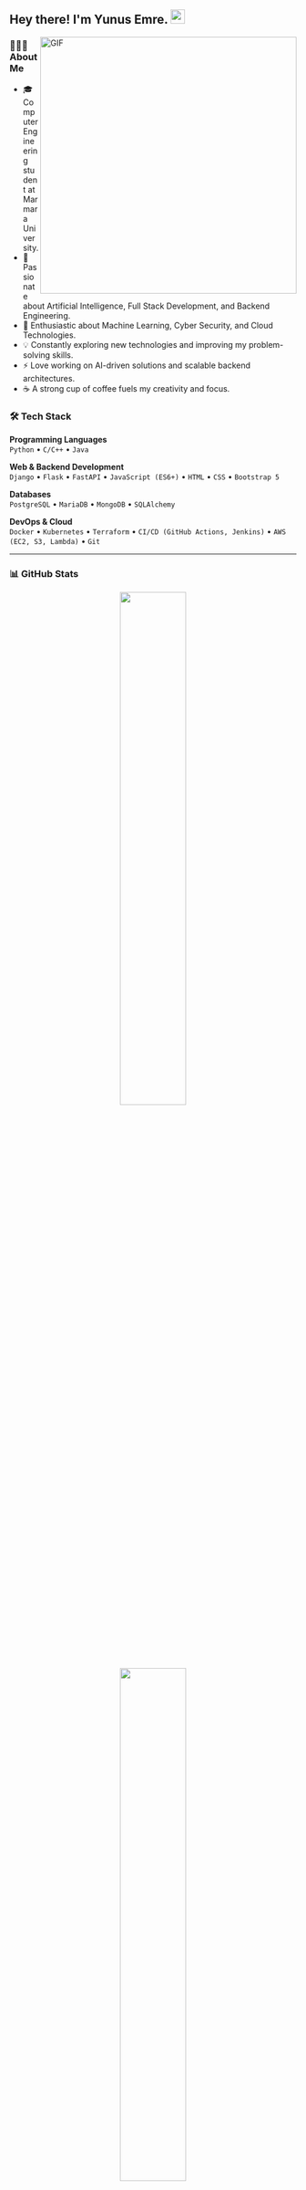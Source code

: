 <h2> Hey there! I'm Yunus Emre. <img src="https://github.com/yunustechin/yunustechin/blob/master/Hi.gif" width="25"></h2>
<img align="right" alt="GIF" src="https://media0.giphy.com/media/v1.Y2lkPTc5MGI3NjExbjQ3ODZkamU3eHFoNXRhcjUxY3M1aXJpNGZkNjVkbWIzOHJvbDJhMSZlcD12MV9pbnRlcm5hbF9naWZfYnlfaWQmY3Q9Zw/qgQUggAC3Pfv687qPC/giphy.gif" width="450"/>

<h3> 👨🏻‍💻 About Me </h3>

- 🎓 Computer Engineering student at Marmara University.
- 💼 Passionate about Artificial Intelligence, Full Stack Development, and Backend Engineering.
- 🚀 Enthusiastic about Machine Learning, Cyber Security, and Cloud Technologies.
- 💡 Constantly exploring new technologies and improving my problem-solving skills.
- ⚡ Love working on AI-driven solutions and scalable backend architectures.
- ☕ A strong cup of coffee fuels my creativity and focus.

<h3> 🛠 Tech Stack </h3>

**Programming Languages**  
`Python` • `C/C++` • `Java`  

**Web & Backend Development**  
`Django` • `Flask` • `FastAPI` • `JavaScript (ES6+)` • `HTML` • `CSS` • `Bootstrap 5`  

**Databases**  
`PostgreSQL` • `MariaDB` • `MongoDB` • `SQLAlchemy`  

**DevOps & Cloud**  
`Docker` • `Kubernetes` • `Terraform` • `CI/CD (GitHub Actions, Jenkins)` • `AWS (EC2, S3, Lambda)` • `Git`

---

<h3> 📊 GitHub Stats </h3>

<p align="center">
  <img src="https://github-readme-stats.vercel.app/api?username=yunustechin&show_icons=true&theme=dark&count_private=true&hide_border=true" width="48%"/>
</p>

<p align="center">
  <img src="https://github-readme-stats.vercel.app/api/top-langs/?username=yunustechin&layout=compact&theme=dark&hide_border=true" width="48%"/>
</p>

---

<h3> 🤝 Connect with Me </h3>

<p align="center"> 
  <a href="https://github.com/yunustechin" target="_blank" rel="noopener noreferrer">
    <img src="https://img.icons8.com/plasticine/100/000000/github.png" width="50" />
  </a>  
  <a href="https://www.linkedin.com/in/yunus-emre-g%C3%BCltekin-5884b2332/" target="_blank" rel="noopener noreferrer">
    <img src="https://img.icons8.com/plasticine/100/000000/linkedin.png" width="50" />
  </a>  
  <a href="mailto:yunustechin@gmail.com" target="_blank" rel="noopener noreferrer">
    <img src="https://img.icons8.com/plasticine/100/000000/gmail.png" width="50" />
 
